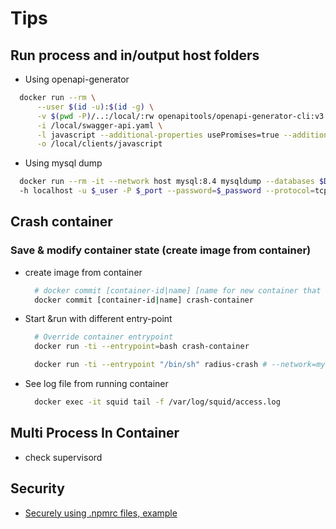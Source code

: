 # Tips

## Run process and in/output host folders

* Using openapi-generator

```bash
  docker run --rm \
      --user $(id -u):$(id -g) \
      -v $(pwd -P)/..:/local/:rw openapitools/openapi-generator-cli:v3.3.4 generate \
      -i /local/swagger-api.yaml \
      -l javascript --additional-properties usePromises=true --additional-properties useES6=false \
      -o /local/clients/javascript
```

* Using mysql dump

```bash
  docker run --rm -it --network host mysql:8.4 mysqldump --databases $DBLIST \ 
  -h localhost -u $_user -P $_port --password=$_password --protocol=tcp --set-gtid-purged=OFF 1> $_dump_file
```

## Crash container

### Save & modify container state (create image from container)

  - create image from container

    ```bash
      # docker commit [container-id|name] [name for new container that crash]
      docker commit [container-id|name] crash-container
    ```

  - Start &run with different entry-point

    ```bash
      # Override container entrypoint
      docker run -ti --entrypoint=bash crash-container

      docker run -ti --entrypoint "/bin/sh" radius-crash # --network=my-net
    ```

  - See log file from running container

    ```bash
      docker exec -it squid tail -f /var/log/squid/access.log
    ```

## Multi Process In Container

-  check supervisord

## Security

- [Securely using .npmrc files, example](https://www.alexandraulsh.com/2018/06/25/docker-npmrc-security/)